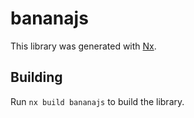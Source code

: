 # bananajs

This library was generated with [Nx](https://nx.dev).

## Building

Run `nx build bananajs` to build the library.
